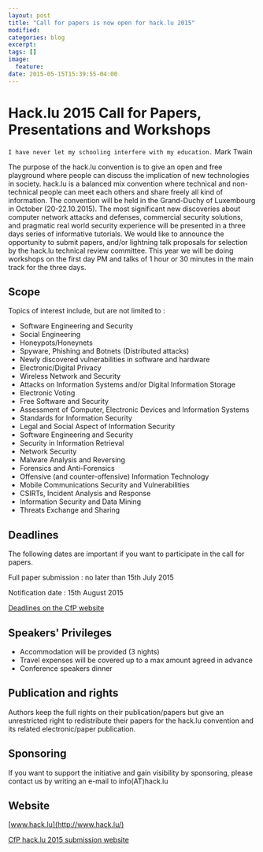 ```yaml
---
layout: post
title: "Call for papers is now open for hack.lu 2015"
modified:
categories: blog
excerpt:
tags: []
image:
  feature:
date: 2015-05-15T15:39:55-04:00
---
```


# Hack.lu 2015 Call for Papers, Presentations and Workshops

`I have never let my schooling interfere with my education.` Mark Twain

The purpose  of the  hack.lu convention  is to give  an open  and free
playground   where  people   can  discuss   the  implication   of  new
technologies in  society.  hack.lu is a balanced  mix convention where
technical  and non-technical  people can  meet each  others  and share
freely all  kind of information.  The  convention will be  held in the
Grand-Duchy of  Luxembourg in October (20-22.10.2015).  The most
significant  new  discoveries   about  computer  network  attacks  and
defenses,  commercial  security solutions,  and  pragmatic real  world
security  experience will  be  presented  in a  three  days series  of
informative tutorials.   We would like to announce  the opportunity to
submit papers,  and/or lightning talk  proposals for selection  by the
hack.lu  technical  review  committee.  This  year we  will  be  doing
workshops on the first day PM and talks of 1 hour  or  30 minutes  in
the main track for the three days.


## Scope

Topics of interest include, but are not limited to :

  * Software Engineering and Security
  * Social Engineering
  * Honeypots/Honeynets
  * Spyware, Phishing and Botnets (Distributed attacks)
  * Newly discovered vulnerabilities in software and hardware
  * Electronic/Digital Privacy
  * Wireless Network and Security
  * Attacks on Information Systems and/or Digital Information Storage
  * Electronic Voting
  * Free Software and Security
  * Assessment of Computer, Electronic Devices and Information Systems
  * Standards for Information Security
  * Legal and Social Aspect of Information Security
  * Software Engineering and Security
  * Security in Information Retrieval
  * Network Security
  * Malware Analysis and Reversing
  * Forensics and Anti-Forensics
  * Offensive (and counter-offensive) Information Technology
  * Mobile Communications Security and Vulnerabilities
  * CSIRTs, Incident Analysis and Response
  * Information Security and Data Mining
  * Threats Exchange and Sharing

## Deadlines

The following  dates are important if  you want to  participate in the
call for papers.

Full paper submission : no later than 15th July 2015

Notification date : 15th August 2015

[Deadlines on the CfP website](http://2015.hack.lu/cfp/deadlines)

## Speakers' Privileges

  * Accommodation will be provided (3 nights)
  * Travel expenses will be covered up to a max amount agreed in advance
  * Conference speakers dinner

## Publication and rights

Authors keep the  full rights on their publication/papers  but give an
unrestricted  right  to  redistribute  their papers  for  the  hack.lu
convention and its related electronic/paper publication.


## Sponsoring

If  you  want  to  support  the  initiative  and  gain  visibility  by
sponsoring, please contact us by writing an e-mail to info(AT)hack.lu

## Website

[www.hack.lu](http://www.hack.lu/)

[CfP hack.lu 2015 submission website](http://2015.hack.lu/cfp/)

